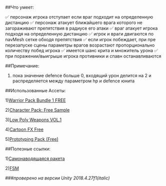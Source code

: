 ##Что умеет:

:white_check_mark: персонаж игрока отступает если враг подходит на определенную дистанцию
:white_check_mark: персонаж атакует ближайшего врага которого не загораживают препятствия в радиусе его атаки
:white_check_mark: враг атакует игрока подходя на определенную дистанцию
:white_check_mark: игрок и враги двигаются по navMesh сетке обходя препятствия 
:white_check_mark: если игрок побеждает, при пре перезапуске сцены параметры врагов возрастают пропорционально количеству побед игрока
:white_check_mark: имеется шанс крита и множитель урона
:white_check_mark: при поражении/выигрыше игрока противники и спавн останавливаются

##Примечание:

1) пока значение defence больше 0, входящий урон делится на 2 и распределяется между параметром hp и defence юнита


##Использованные Ассеты:

1)[Warrior Pack Bundle 1 FREE](https://assetstore.unity.com/packages/3d/animations/warrior-pack-bundle-1-free-36405)

2)[Character Pack: Free Sample](https://assetstore.unity.com/packages/3d/characters/humanoids/character-pack-free-sample-79870)

3)[Low Poly Weapons VOL.1](https://assetstore.unity.com/packages/3d/props/guns/low-poly-weapons-vol-1-151980)

4)[Cartoon FX Free](https://assetstore.unity.com/packages/vfx/particles/cartoon-fx-free-109565)

5)[Prototyping Pack (Free)](https://assetstore.unity.com/packages/3d/prototyping-pack-free-94277)

 
##Полезные ссылки:

1)[Самонаводящаяся ракета](https://unity3dschool.ru/sozdaniye-samonavodyashcheysya-rakety-v-unity.html)

2)[FSM](http://wiki.unity3d.com/index.php/Finite_State_Machine)


###_проверено на версии Unity 2018.4.27f1(italic)_

  


